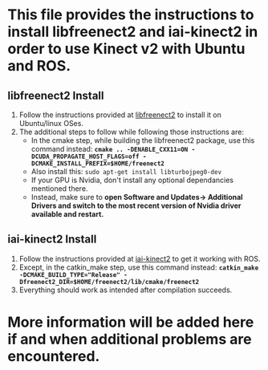 # This file provides the instructions to install libfreenect2 and iai-kinect2 in order to use Kinect v2 with Ubuntu and ROS.

## libfreenect2 Install

1. Follow the instructions provided at [libfreenect2](https://github.com/OpenKinect/libfreenect2#linux) to install it on Ubuntu/linux OSes.
2. The additional steps to follow while following those instructions are:
    - In the cmake step, while building the libfreenect2 package, use this command instead: **`cmake .. -DENABLE_CXX11=ON -DCUDA_PROPAGATE_HOST_FLAGS=off -DCMAKE_INSTALL_PREFIX=$HOME/freenect2`**
    - Also install this: `sudo apt-get install libturbojpeg0-dev`
    - If your GPU is Nvidia, don't install any optional dependancies mentioned there.
    - Instead, make sure to **open Software and Updates-> Additional Drivers and switch to the most recent version of Nvidia driver available and restart.**
    
 ## iai-kinect2 Install
 
 1. Follow the instructions provided at [iai-kinect2](https://github.com/code-iai/iai_kinect2) to get it working with ROS.
 2. Except, in the catkin_make step, use this command instead: **`catkin_make -DCMAKE_BUILD_TYPE="Release" -Dfreenect2_DIR=$HOME/freenect2/lib/cmake/freenect2`**
 3. Everything should work as intended after compilation succeeds.
 
 # More information will be added here if and when additional problems are encountered. 
